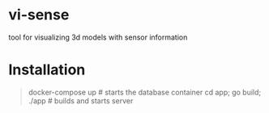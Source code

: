 # vi-sense
tool for visualizing 3d models with sensor information

# Installation
> docker-compose up 		# starts the database container
> cd app; go build; ./app 	# builds and starts server
